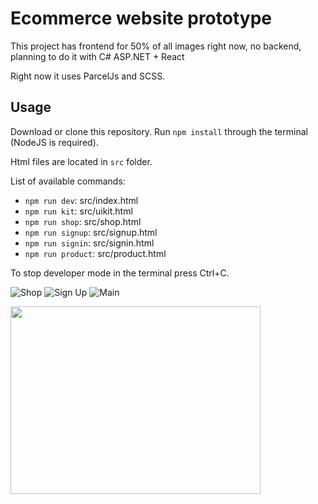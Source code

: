 # Ecommerce website prototype
This project has frontend for 50% of all images right now, no backend, planning to do it with C# ASP.NET + React

Right now it uses ParcelJs and SCSS.

## Usage
Download or clone this repository. Run `npm install` through the terminal (NodeJS is required).

Html files are located in `src` folder.

List of available commands:
- `npm run dev`: src/index.html
- `npm run kit`: src/uikit.html
- `npm run shop`: src/shop.html
- `npm run signup`: src/signup.html
- `npm run signin`: src/signin.html 
- `npm run product`: src/product.html

To stop developer mode in the terminal press Ctrl+C.

![Shop](https://github.com/VladGaranovskyi/eCommerceWebsite/tree/main/s1.png)
![Sign Up](https://github.com/VladGaranovskyi/eCommerceWebsite/tree/main/s2.png)
![Main](https://github.com/VladGaranovskyi/eCommerceWebsite/tree/main/s3.png)

<img src="https://github.com/VladGaranovskyi/eCommerceWebsite/tree/main/s1.png" width="400px" height="300px"> 

